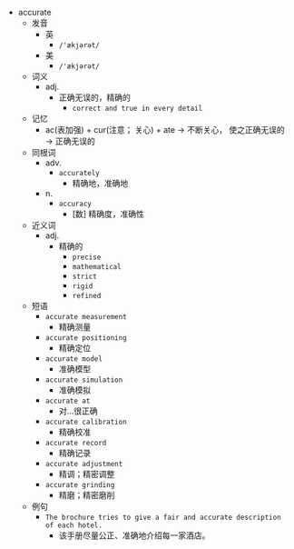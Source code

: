 - accurate
  - 发音
    - 英
      - `/'ækjərət/`
    - 美
      - `/'ækjərət/`
  - 词义
    - adj.
      - 正确无误的，精确的
        - `correct and true in every detail`
  - 记忆
    - ac(表加强) + cur(注意； 关心) + ate → 不断关心， 使之正确无误的 → 正确无误的
  - 同根词
    - adv.
      - `accurately`
        - 精确地，准确地
    - n.
      - `accuracy`
        - [数] 精确度，准确性
  - 近义词
    - adj.
      - 精确的
        - `precise`
        - `mathematical`
        - `strict`
        - `rigid`
        - `refined`
  - 短语
    - `accurate measurement`
      - 精确测量 
    - `accurate positioning`
      - 精确定位 
    - `accurate model`
      - 准确模型 
    - `accurate simulation`
      - 准确模拟 
    - `accurate at`
      - 对…很正确 
    - `accurate calibration`
      - 精确校准 
    - `accurate record`
      - 精确记录 
    - `accurate adjustment`
      - 精调；精密调整 
    - `accurate grinding`
      - 精磨；精密磨削 
  - 例句
    - `The brochure tries to give a fair and accurate description of each hotel.`
      - 该手册尽量公正、准确地介绍每一家酒店。

